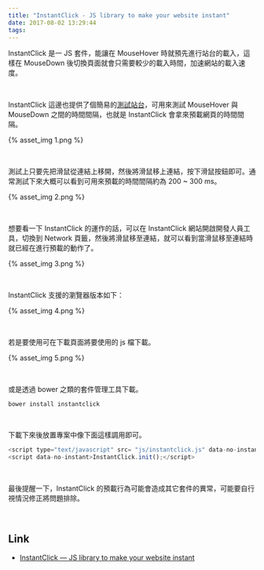 ```yaml
---
title: "InstantClick - JS library to make your website instant"
date: 2017-08-02 13:29:44
tags:
---
```


InstantClick 是一 JS 套件，能讓在 MouseHover 時就預先進行站台的載入，這樣在 MouseDown 後切換頁面就會只需要較少的載入時間，加速網站的載入速度。  

<!-- More -->

<br/>


InstantClick 這邊也提供了個簡易的[測試站台](http://instantclick.io/click-test)，可用來測試 MouseHover 與 MouseDown 之間的時間間隔，也就是 InstantClick 會拿來預載網頁的時間間隔。

{% asset_img 1.png %}

<br/>


測試上只要先把滑鼠從連結上移開，然後將滑鼠移上連結，按下滑鼠按鈕即可。通常測試下來大概可以看到可用來預載的時間間隔約為 200 ~ 300 ms。    

{% asset_img 2.png %}

<br/>


想要看一下 InstantClick 的運作的話，可以在 InstantClick 網站開啟開發人員工具，切換到 Network 頁籤，然後將滑鼠移至連結，就可以看到當滑鼠移至連結時就已經在進行預載的動作了。  

{% asset_img 3.png %}

<br/>


InstantClick 支援的瀏覽器版本如下：  

{% asset_img 4.png %}

<br/>


若是要使用可在下載頁面將要使用的 js 檔下載。  

{% asset_img 5.png %}

<br/>


或是透過 bower 之類的套件管理工具下載。  

    bower install instantclick

<br/>


下載下來後放置專案中像下面這樣調用即可。  	
	
```js
<script type="text/javascript" src= "js/instantclick.js" data-no-instant></script>
<script data-no-instant>InstantClick.init();</script>
```

<br/>


最後提醒一下，InstantClick 的預載行為可能會造成其它套件的異常，可能要自行視情況修正將問題排除。  

<br/>


Link
----
* [InstantClick — JS library to make your website instant](http://instantclick.io/)